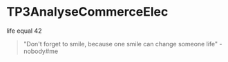 # TP3AnalyseCommerceElec
life equal 42
 >"Don't forget to smile, because one smile can change someone life" -nobody#me
 
 
